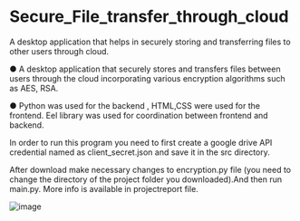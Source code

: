 # Secure_File_transfer_through_cloud
A desktop application that helps in securely storing and transferring files to other users through cloud.

●	A desktop application that securely stores and transfers files between users through the cloud incorporating various encryption algorithms such as AES, RSA. 

●	Python was used for the backend ,  HTML,CSS were used for the frontend. Eel library was used for coordination between frontend and backend.

In order to run this program you need to first create a google drive API credential named as client_secret.json and save it in the src directory.

After download make necessary changes to encryption.py file (you need to change the directory of the project folder you downloaded).And then run main.py. More info is available in projectreport file.


![image](https://user-images.githubusercontent.com/63843893/127786018-4412dd67-010e-4a28-ac7a-b2b7381d9b6f.png)
